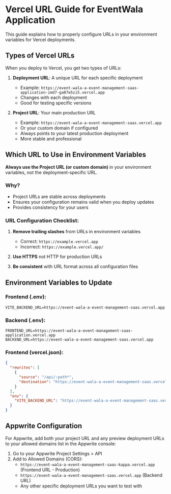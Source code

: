 # Vercel URL Guide for EventWala Application

This guide explains how to properly configure URLs in your environment variables for Vercel deployments.

## Types of Vercel URLs

When you deploy to Vercel, you get two types of URLs:

1. **Deployment URL**: A unique URL for each specific deployment
   - Example: `https://event-wala-a-event-management-saas-application-imd7-ga87e5zi5.vercel.app`
   - Changes with each deployment
   - Good for testing specific versions

2. **Project URL**: Your main production URL
   - Example: `https://event-wala-a-event-management-saas.vercel.app`
   - Or your custom domain if configured
   - Always points to your latest production deployment
   - More stable and professional

## Which URL to Use in Environment Variables

**Always use the Project URL (or custom domain)** in your environment variables, not the deployment-specific URL.

### Why?
- Project URLs are stable across deployments
- Ensures your configuration remains valid when you deploy updates
- Provides consistency for your users

### URL Configuration Checklist:

1. **Remove trailing slashes** from URLs in environment variables
   - Correct: `https://example.vercel.app`
   - Incorrect: `https://example.vercel.app/`

2. **Use HTTPS** not HTTP for production URLs

3. **Be consistent** with URL format across all configuration files

## Environment Variables to Update

### Frontend (.env):
```
VITE_BACKEND_URL=https://event-wala-a-event-management-saas.vercel.app
```

### Backend (.env):
```
FRONTEND_URL=https://event-wala-a-event-management-saas-application.vercel.app
BACKEND_URL=https://event-wala-a-event-management-saas.vercel.app
```

### Frontend (vercel.json):
```json
{
  "rewrites": [
    {
      "source": "/api/:path*",
      "destination": "https://event-wala-a-event-management-saas.vercel.app/api/:path*"
    }
  ],
  "env": {
    "VITE_BACKEND_URL": "https://event-wala-a-event-management-saas.vercel.app"
  }
}
```

## Appwrite Configuration

For Appwrite, add both your project URL and any preview deployment URLs to your allowed domains list in the Appwrite console:

1. Go to your Appwrite Project Settings > API
2. Add to Allowed Domains (CORS):
   - `https://event-wala-a-event-management-saas-kappa.vercel.app` (Frontend URL - Production)
   - `https://event-wala-a-event-management-saas.vercel.app` (Backend URL)
   - Any other specific deployment URLs you want to test with
